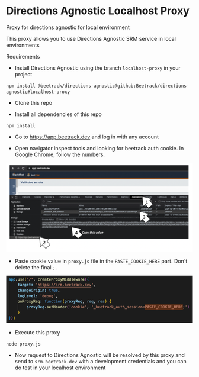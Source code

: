 # Directions Agnostic Localhost Proxy
Proxy for directions agnostic for local environment

This proxy allows you to use Directions Agnostic SRM service in local environments

Requirements
- Install Directions Agnostic using the branch `localhost-proxy` in your project

```
npm install @beetrack/directions-agnostic@github:Beetrack/directions-agnostic#localhost-proxy
```

- Clone this repo

- Install all dependencies of this repo 

```
npm install
```

- Go to https://app.beetrack.dev and log in with any account

- Open navigator inspect tools and looking for beetrack auth cookie. In Google Chrome, follow the numbers.

![copy value from navigator](./readme-img/copy-from.png)

- Paste cookie value in `proxy.js` file in the `PASTE_COOKIE_HERE` part. Don't delete the final `;`.

![paste value here](./readme-img/paste-here.png)

- Execute this proxy

```
node proxy.js
```

- Now request to Directions Agnostic will be resolved by this proxy and send to `srm.beetrack.dev` with a development credentials and you can do test in your localhost environment